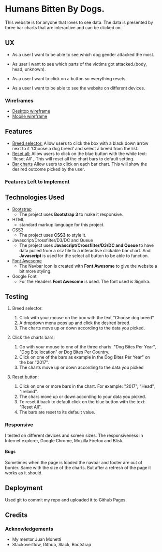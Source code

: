 # Humans Bitten By Dogs.

This website is for anyone that loves to see data.
The data is presented by three bar charts that are interactive and can be clicked on.


## UX

- As a user I want to be able to see which dog gender attacked the most.

- As user I want to see which parts of the victims got attacked.(body, head, unknown).

- As a user I want to click on a button so everything resets.

- As a user I want to be able to see the website on different devices.

### Wireframes

 - <a href="https://imgur.com/8BjOyW4">Desktop wireframe</a>
 - <a href="https://imgur.com/DxaZS0B">Mobile wireframe</a>
 
## Features

- <u>Breed selector:</u> Allow users to click the box with a black down arrow next to it 'Choose a dog breed' and select a breed from the list.
- <u>Reset all:</u> Allow users to click on the blue button with the white text: 'Reset All' , This will reset all the chart bars to default setting.
- <u>Bar charts</u> Allow users to click on each bar chart. This will show the desired outcome picked by the user.

### Features Left to Implement

## Technologies Used

- [Bootstrap](https://jquery.com) 
    - The project uses **Bootstrap 3** to make it responsive.
- HTML
    -  standard markup language for this project.
- CSS3
    - The project uses **CSS3** to style it.
- Javascript/Crossfilter/D3/DC and Queue
    - The project uses **Javascript/Crossfilter/D3/DC and Queue** to have data pulled from a csv file to a interactive clickable bar chart.
      And **Javascript** is used for the select all button to be able to function.
- [Font Awesome](https://fontawesome.com/)
    - The Navbar icon is created with **Font Awesome** to give the website a bit more styling.
- Google Font
    - For the Headers **Font Awesome** is used. The font used is Signika.

## Testing
1. Breed selector:
   1. Click with your mouse on the box with the text "Choose dog breed"
   2. A dropdown menu pops up and click the desired breed.
   3. The charts move up or down according to the data you picked.

2. Click the charts bars:
   1. Go with your mouse to one of the three charts: "Dog Bites Per Year", "Dog Bite location" or Dog Bites Per Country.
   2. Click on one of the bars as example in the Dog Bites Per Year" on the bar "2017".
   3. The charts move up or down according to the data you picked

3. Reset button:
   1. Click on one or more bars in the chart. For example: "2017", "Head", "Ireland".
   2. The chars move up or down according to your data you picked.
   3. To reset it back to default click on the blue button with the text: "Reset All".
   4. The bars are reset to its default value.

### Responsive
I tested on different devices and screen sizes. The responsiveness in Internet explorer, Google Chrome, Mozilla Firefox and Blisk.

#### Bugs
Sometimes when the page is loaded the navbar and footer are out of border. Same with the size of the charts.
But after a refresh of the page it works as it should.

## Deployment
Used git to commit my repo and uploaded it to Github Pages.

## Credits

### Acknowledgements
- My mentor Juan Monetti
- Stackoverflow, Github, Slack, Bootstrap
